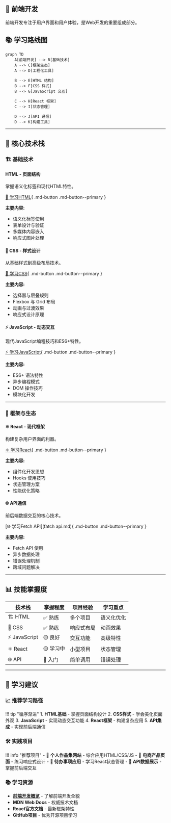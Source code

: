 ## 🎨 前端开发

前端开发专注于用户界面和用户体验，是Web开发的重要组成部分。

## 📚 学习路线图

```mermaid
graph TD
    A[前端开发] --> B[基础技术]
    A --> C[框架生态]
    A --> D[工程化工具]
    
    B --> E[HTML 结构]
    B --> F[CSS 样式]
    B --> G[JavaScript 交互]
    
    C --> H[React 框架]
    C --> I[状态管理]
    
    D --> J[API 通信]
    D --> K[构建工具]
```

---

## 🎯 核心技术栈

### 🏗️ 基础技术

#### HTML - 页面结构
掌握语义化标签和现代HTML特性。

[📖 学习HTML](HTML.md){ .md-button .md-button--primary }

**主要内容:**
- 语义化标签使用
- 表单设计与验证
- 多媒体内容嵌入
- 响应式图片处理

#### 🎨 CSS - 样式设计
从基础样式到高级布局技术。

[🎨 学习CSS](CSS.md){ .md-button .md-button--primary }

**主要内容:**
- 选择器与层叠规则
- Flexbox 与 Grid 布局
- 动画与过渡效果
- 响应式设计原理

#### ⚡ JavaScript - 动态交互
现代JavaScript编程技巧和ES6+特性。

[⚡ 学习JavaScript](JS.md){ .md-button .md-button--primary }

**主要内容:**
- ES6+ 语法特性
- 异步编程模式
- DOM 操作技巧
- 模块化开发

---

### 🚀 框架与生态

#### ⚛️ React - 现代框架
构建复杂用户界面的利器。

[⚛️ 学习React](React.md){ .md-button .md-button--primary }

**主要内容:**
- 组件化开发思想
- Hooks 使用技巧
- 状态管理方案
- 性能优化策略

#### 🌐 API通信
前后端数据交互的核心技术。

[🌐 学习Fetch API](fatch api.md){ .md-button .md-button--primary }

**主要内容:**
- Fetch API 使用
- 异步数据处理
- 错误处理机制
- 跨域问题解决

---

## 📊 技能掌握度

| 技术栈 | 掌握程度 | 项目经验 | 学习重点 |
|--------|----------|----------|----------|
| 🏗️ HTML | ✅ 熟练 | 多个项目 | 语义化优化 |
| 🎨 CSS | ✅ 熟练 | 响应式布局 | 动画效果 |
| ⚡ JavaScript | 🟡 良好 | 交互功能 | 高级特性 |
| ⚛️ React | 🟡 学习中 | 小型项目 | 状态管理 |
| 🌐 API | 🔵 入门 | 简单调用 | 错误处理 |

---

## 🎯 学习建议

### 📈 推荐学习路径

!!! tip "循序渐进"
    1. **HTML基础** - 掌握页面结构设计
    2. **CSS样式** - 学会美化页面外观
    3. **JavaScript** - 实现动态交互功能
    4. **React框架** - 构建复杂应用
    5. **API集成** - 实现前后端通信

### 🛠️ 实践项目

!!! info "推荐项目"
    - 📱 **个人作品集网站** - 综合应用HTML/CSS/JS
    - 🛒 **电商产品页面** - 练习响应式设计
    - 📝 **待办事项应用** - 学习React状态管理
    - 🔗 **API数据展示** - 掌握前后端交互

### 📚 学习资源

- **[前端开发概览](关于前端.md)** - 了解前端开发全貌
- **MDN Web Docs** - 权威技术文档
- **React官方文档** - 最新框架特性
- **GitHub项目** - 优秀开源项目学习 